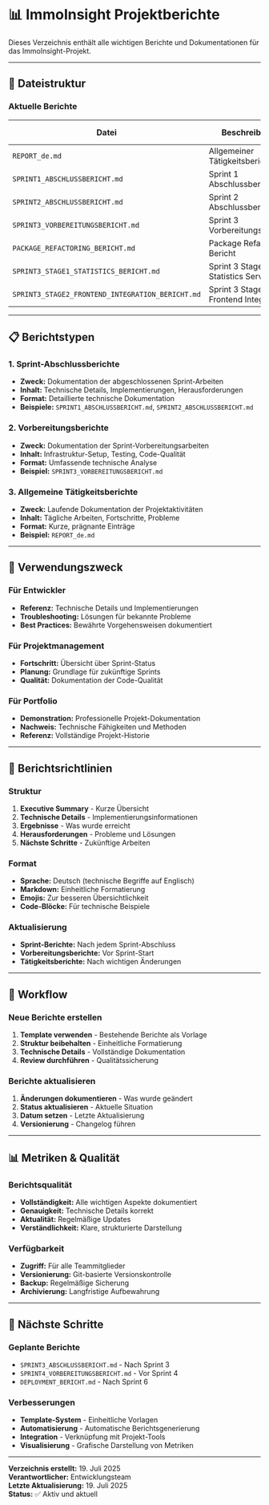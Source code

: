 # 📊 ImmoInsight Projektberichte

Dieses Verzeichnis enthält alle wichtigen Berichte und Dokumentationen für das ImmoInsight-Projekt.

---

## 📁 Dateistruktur

### **Aktuelle Berichte**

| Datei                                            | Beschreibung                            | Status           | Letzte Aktualisierung |
| ------------------------------------------------ | --------------------------------------- | ---------------- | --------------------- |
| `REPORT_de.md`                                   | Allgemeiner Tätigkeitsbericht           | ✅ Aktiv         | Juni 2025             |
| `SPRINT1_ABSCHLUSSBERICHT.md`                    | Sprint 1 Abschlussbericht               | ✅ Abgeschlossen | Juni 2025             |
| `SPRINT2_ABSCHLUSSBERICHT.md`                    | Sprint 2 Abschlussbericht               | ✅ Abgeschlossen | Juni 2025             |
| `SPRINT3_VORBEREITUNGSBERICHT.md`                | Sprint 3 Vorbereitungsbericht           | ✅ Abgeschlossen | Juli 2025             |
| `PACKAGE_REFACTORING_BERICHT.md`                 | Package Refactoring Bericht             | ✅ Abgeschlossen | Juli 2025             |
| `SPRINT3_STAGE1_STATISTICS_BERICHT.md`           | Sprint 3 Stage 1 - Statistics Service   | ✅ Abgeschlossen | Juli 2025             |
| `SPRINT3_STAGE2_FRONTEND_INTEGRATION_BERICHT.md` | Sprint 3 Stage 2 - Frontend Integration | ✅ Abgeschlossen | Juli 2025             |

---

## 📋 Berichtstypen

### **1. Sprint-Abschlussberichte**

- **Zweck:** Dokumentation der abgeschlossenen Sprint-Arbeiten
- **Inhalt:** Technische Details, Implementierungen, Herausforderungen
- **Format:** Detaillierte technische Dokumentation
- **Beispiele:** `SPRINT1_ABSCHLUSSBERICHT.md`, `SPRINT2_ABSCHLUSSBERICHT.md`

### **2. Vorbereitungsberichte**

- **Zweck:** Dokumentation der Sprint-Vorbereitungsarbeiten
- **Inhalt:** Infrastruktur-Setup, Testing, Code-Qualität
- **Format:** Umfassende technische Analyse
- **Beispiel:** `SPRINT3_VORBEREITUNGSBERICHT.md`

### **3. Allgemeine Tätigkeitsberichte**

- **Zweck:** Laufende Dokumentation der Projektaktivitäten
- **Inhalt:** Tägliche Arbeiten, Fortschritte, Probleme
- **Format:** Kurze, prägnante Einträge
- **Beispiel:** `REPORT_de.md`

---

## 🎯 Verwendungszweck

### **Für Entwickler**

- **Referenz:** Technische Details und Implementierungen
- **Troubleshooting:** Lösungen für bekannte Probleme
- **Best Practices:** Bewährte Vorgehensweisen dokumentiert

### **Für Projektmanagement**

- **Fortschritt:** Übersicht über Sprint-Status
- **Planung:** Grundlage für zukünftige Sprints
- **Qualität:** Dokumentation der Code-Qualität

### **Für Portfolio**

- **Demonstration:** Professionelle Projekt-Dokumentation
- **Nachweis:** Technische Fähigkeiten und Methoden
- **Referenz:** Vollständige Projekt-Historie

---

## 📝 Berichtsrichtlinien

### **Struktur**

1. **Executive Summary** - Kurze Übersicht
2. **Technische Details** - Implementierungsinformationen
3. **Ergebnisse** - Was wurde erreicht
4. **Herausforderungen** - Probleme und Lösungen
5. **Nächste Schritte** - Zukünftige Arbeiten

### **Format**

- **Sprache:** Deutsch (technische Begriffe auf Englisch)
- **Markdown:** Einheitliche Formatierung
- **Emojis:** Zur besseren Übersichtlichkeit
- **Code-Blöcke:** Für technische Beispiele

### **Aktualisierung**

- **Sprint-Berichte:** Nach jedem Sprint-Abschluss
- **Vorbereitungsberichte:** Vor Sprint-Start
- **Tätigkeitsberichte:** Nach wichtigen Änderungen

---

## 🔄 Workflow

### **Neue Berichte erstellen**

1. **Template verwenden** - Bestehende Berichte als Vorlage
2. **Struktur beibehalten** - Einheitliche Formatierung
3. **Technische Details** - Vollständige Dokumentation
4. **Review durchführen** - Qualitätssicherung

### **Berichte aktualisieren**

1. **Änderungen dokumentieren** - Was wurde geändert
2. **Status aktualisieren** - Aktuelle Situation
3. **Datum setzen** - Letzte Aktualisierung
4. **Versionierung** - Changelog führen

---

## 📊 Metriken & Qualität

### **Berichtsqualität**

- **Vollständigkeit:** Alle wichtigen Aspekte dokumentiert
- **Genauigkeit:** Technische Details korrekt
- **Aktualität:** Regelmäßige Updates
- **Verständlichkeit:** Klare, strukturierte Darstellung

### **Verfügbarkeit**

- **Zugriff:** Für alle Teammitglieder
- **Versionierung:** Git-basierte Versionskontrolle
- **Backup:** Regelmäßige Sicherung
- **Archivierung:** Langfristige Aufbewahrung

---

## 🚀 Nächste Schritte

### **Geplante Berichte**

- `SPRINT3_ABSCHLUSSBERICHT.md` - Nach Sprint 3
- `SPRINT4_VORBEREITUNGSBERICHT.md` - Vor Sprint 4
- `DEPLOYMENT_BERICHT.md` - Nach Sprint 6

### **Verbesserungen**

- **Template-System** - Einheitliche Vorlagen
- **Automatisierung** - Automatische Berichtsgenerierung
- **Integration** - Verknüpfung mit Projekt-Tools
- **Visualisierung** - Grafische Darstellung von Metriken

---

**Verzeichnis erstellt:** 19. Juli 2025  
**Verantwortlicher:** Entwicklungsteam  
**Letzte Aktualisierung:** 19. Juli 2025  
**Status:** ✅ Aktiv und aktuell
